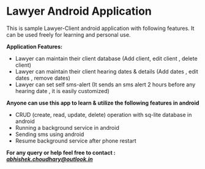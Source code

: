 # Lawyer Android Application

This is sample Lawyer-Client android application with following features. It can be used freely for learning and personal use.

<b> Application Features: </b>

<ul>
<li>Lawyer can maintain their client database (Add client, edit client , delete client)</li>
<li>Lawyer can maintain their client hearing dates & details (Add dates , edit dates , remove dates) </li>
<li>Lawyer can set self sms-alert (It sends an sms alert 2 hours before any hearing date , it is easily customized)</li>
</ul>

<b> Anyone can use this app to learn & utilize the following features in android </b>

<ul>
<li>CRUD (create, read, update, delete) operation with sq-lite database in android</li>
<li>Running a background service in android</li>
<li>Sending sms using android</li>
<li>Resume background service after phone restart</li>
</ul>

<b>For any query or help feel free to contact : <i>abhishek.choudhary@outlook.in</i></b>
